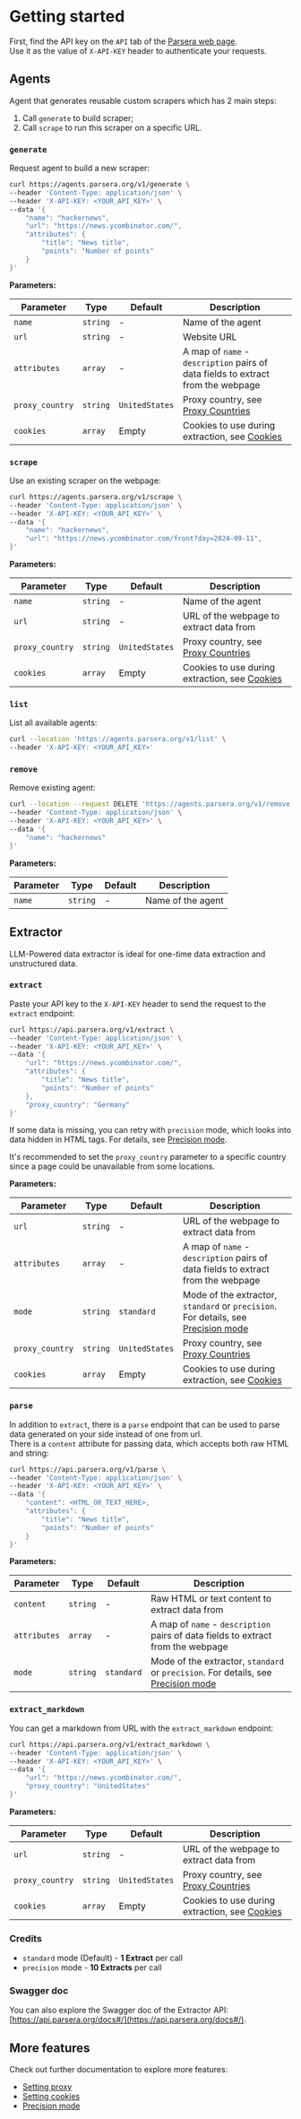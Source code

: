 # Getting started

First, find the API key on the `API` tab of the [Parsera web page](https://parsera.org/app).     
Use it as the value of `X-API-KEY` header to authenticate your requests.

## Agents
Agent that generates reusable custom scrapers which has 2 main steps:

1. Call `generate` to build scraper;  
2. Call `scrape` to run this scraper on a specific URL.

### `generate`
Request agent to build a new scraper:
```bash
curl https://agents.parsera.org/v1/generate \
--header 'Content-Type: application/json' \
--header 'X-API-KEY: <YOUR_API_KEY>' \
--data '{
    "name": "hackernews",
    "url": "https://news.ycombinator.com/",
    "attributes": {
        "title": "News title",
        "points": "Number of points"
    }
}'
```

**Parameters:**

| Parameter      | Type     | Default     | Description                                |
|----------------|----------|--------------|--------------------------------------------|
| `name`         | `string` | -            | Name of the agent                           |
| `url`          | `string` | -            | Website URL                                |
| `attributes`   | `array`  | -            | A map of `name` - `description` pairs of data fields to extract from the webpage |
| `proxy_country` | `string` | `UnitedStates` | Proxy country, see [Proxy Countries](proxy.md)    |
| `cookies`      | `array`  | Empty        | Cookies to use during extraction, see [Cookies](cookies.md) |

### `scrape`
Use an existing scraper on the webpage:
```bash
curl https://agents.parsera.org/v1/scrape \
--header 'Content-Type: application/json' \
--header 'X-API-KEY: <YOUR_API_KEY>' \
--data '{
    "name": "hackernews",
    "url": "https://news.ycombinator.com/front?day=2024-09-11",
}'
```
**Parameters:**

| Parameter      | Type     | Default      | Description                                                              |
|----------------|----------|--------------|--------------------------------------------------------------------------|
| `name`         | `string` | -            | Name of the agent                                                        |
| `url`          | `string` | -            | URL of the webpage to extract data from                                  |
| `proxy_country`| `string` | `UnitedStates`| Proxy country, see [Proxy Countries](proxy.md)                          |
| `cookies`      | `array`  | Empty        | Cookies to use during extraction, see [Cookies](cookies.md)              |


### `list`
List all available agents:
```bash
curl --location 'https://agents.parsera.org/v1/list' \
--header 'X-API-KEY: <YOUR_API_KEY>'
```

### `remove`
Remove existing agent:
```bash
curl --location --request DELETE 'https://agents.parsera.org/v1/remove' \
--header 'Content-Type: application/json' \
--header 'X-API-KEY: <YOUR_API_KEY>' \
--data '{
    "name": "hackernews"
}'
```
**Parameters:**

| Parameter      | Type     | Default      | Description                                                              |
|----------------|----------|--------------|--------------------------------------------------------------------------|
| `name`         | `string` | -            | Name of the agent                                                        |


## Extractor
LLM-Powered data extractor is ideal for one-time data extraction and unstructured data.

### `extract`

Paste your API key to the `X-API-KEY` header to send the request to the `extract` endpoint:
```bash
curl https://api.parsera.org/v1/extract \
--header 'Content-Type: application/json' \
--header 'X-API-KEY: <YOUR_API_KEY>' \
--data '{
    "url": "https://news.ycombinator.com/",
    "attributes": {
        "title": "News title",
        "points": "Number of points"
    },
    "proxy_country": "Germany"
}'
```

If some data is missing, you can retry with `precision` mode, which looks into data hidden in HTML tags. For details, see [Precision mode](precision-mode.md).

It's recommended to set the `proxy_country` parameter to a specific country since a page could be unavailable from some locations.

**Parameters:**

| Parameter      | Type     | Default      | Description                                      |
|----------------|----------|--------------|--------------------------------------------------|
| `url`          | `string` | -            | URL of the webpage to extract data from          |
| `attributes`   | `array`  | -            | A map of `name` - `description` pairs of data fields to extract from the webpage |
| `mode`         | `string` | `standard`    | Mode of the extractor, `standard` or `precision`. For details, see [Precision mode](precision-mode.md) |
| `proxy_country`| `string` | `UnitedStates`| Proxy country, see [Proxy Countries](proxy.md)    |
| `cookies`      | `array`  | Empty        | Cookies to use during extraction, see [Cookies](cookies.md) |

### `parse`

In addition to `extract`, there is a `parse` endpoint that can be used to parse data generated on your side instead of one from url.  
There is a `content` attribute for passing data, which accepts both raw HTML and string:  
```bash
curl https://api.parsera.org/v1/parse \
--header 'Content-Type: application/json' \
--header 'X-API-KEY: <YOUR_API_KEY>' \
--data '{
    "content": <HTML_OR_TEXT_HERE>,
    "attributes": {
        "title": "News title",
        "points": "Number of points"
    }
}'
```

**Parameters:**

| Parameter      | Type     | Default      | Description                                      |
|----------------|----------|--------------|--------------------------------------------------|
| `content`          | `string` | -        | Raw HTML or text content to extract data from |
| `attributes`   | `array`  | -            | A map of `name` - `description` pairs of data fields to extract from the webpage |
| `mode`         | `string` | `standard`    | Mode of the extractor, `standard` or `precision`. For details, see [Precision mode](precision-mode.md) |


### `extract_markdown`

You can get a markdown from URL with the `extract_markdown` endpoint:

```bash
curl https://api.parsera.org/v1/extract_markdown \
--header 'Content-Type: application/json' \
--header 'X-API-KEY: <YOUR_API_KEY>' \
--data '{
    "url": "https://news.ycombinator.com/",
    "proxy_country": "UnitedStates"
}'
```

**Parameters:**

| Parameter      | Type     | Default      | Description                                      |
|----------------|----------|--------------|--------------------------------------------------|
| `url`          | `string` | -            | URL of the webpage to extract data from          |
| `proxy_country`| `string` | `UnitedStates`| Proxy country, see [Proxy Countries](proxy.md)    |
| `cookies`      | `array`  | Empty        | Cookies to use during extraction, see [Cookies](cookies.md) |

### Credits
- `standard` mode (Default) - **1 Extract** per call
- `precision` mode - **10 Extracts** per call


### Swagger doc

You can also explore the Swagger doc of the Extractor API: [https://api.parsera.org/docs#/](https://api.parsera.org/docs#/).

## More features

Check out further documentation to explore more features:

- [Setting proxy](proxy.md)
- [Setting cookies](cookies.md)
- [Precision mode](precision-mode.md)
